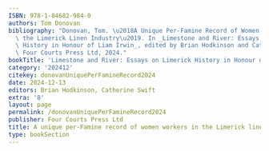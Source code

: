 ```yaml
---
ISBN: 978-1-84682-984-0
authors: Tom Donovan
bibliography: "Donovan, Tom. \u2018A Unique Per-Famine Record of Women Workers in\
  \ the Limerick Linen Industry\u2019. In _Limestone and River: Essays on Limerick\
  \ History in Honour of Liam Irwin_, edited by Brian Hodkinson and Catherine Swift.\
  \ Four Courts Press Ltd, 2024."
bookTitle: 'Limestone and River: Essays on Limerick History in Honour of Liam Irwin'
category: '202412'
citekey: donovanUniquePerFamineRecord2024
date: 2024-12-13
editors: Brian Hodkinson, Catherine Swift
extra: '8'
layout: page
permalink: /donovanUniquePerFamineRecord2024
publisher: Four Courts Press Ltd
title: A unique per-Famine record of women workers in the Limerick linen industry
type: bookSection
---
```

